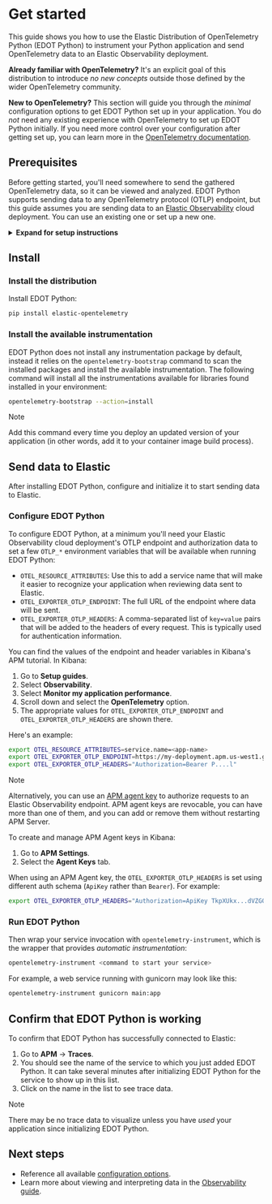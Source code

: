 <!--
Goal of this doc:
The user is able to successfully see data from their Python application
make it to the Elastic UI via EDOT Python
-->

# Get started

This guide shows you how to use the Elastic Distribution of OpenTelemetry Python (EDOT Python) to instrument your Python application and send OpenTelemetry data to an Elastic Observability deployment.

**Already familiar with OpenTelemetry?** It's an explicit goal of this distribution to introduce _no new concepts_ outside those defined by the wider OpenTelemetry community.

**New to OpenTelemetry?** This section will guide you through the _minimal_ configuration options to get EDOT Python set up in your application. You do _not_ need any existing experience with OpenTelemetry to set up EDOT Python initially. If you need more control over your configuration after getting set up, you can learn more in the [OpenTelemetry documentation](https://opentelemetry.io/docs/languages/python/).

<!-- ✅ What the user needs to know and/or do before they install EDOT Python -->
## Prerequisites

Before getting started, you'll need somewhere to send the gathered OpenTelemetry data, so it can be viewed and analyzed. EDOT Python supports sending data to any OpenTelemetry protocol (OTLP) endpoint, but this guide assumes you are sending data to an [Elastic Observability](https://www.elastic.co/observability) cloud deployment. You can use an existing one or set up a new one.

<details>
<summary><strong>Expand for setup instructions</strong></summary>

To create your first Elastic Observability deployment:

1. Sign up for a [free Elastic Cloud trial](https://cloud.elastic.co/registration) or sign into an existing account.
1. Go to <https://cloud.elastic.co/home>.
1. Click **Create deployment**.
1. When the deployment is ready, click **Open** to visit your Kibana home page (for example, `https://{DEPLOYMENT_NAME}.kb.{REGION}.cloud.es.io/app/home#/getting_started`).
</details>

<!-- ✅ How to install EDOT Python -->
## Install

### Install the distribution

Install EDOT Python:

```bash
pip install elastic-opentelemetry
```

### Install the available instrumentation

EDOT Python does not install any instrumentation package by default, instead it relies on the
`opentelemetry-bootstrap` command to scan the installed packages and install the available instrumentation.
The following command will install all the instrumentations available for libraries found installed
in your environment:

```bash
opentelemetry-bootstrap --action=install
```

> [!NOTE]
> Add this command every time you deploy an updated version of your application (in other words, add it to your container image build process).

<!-- ✅ Start-to-finish operation -->
## Send data to Elastic

After installing EDOT Python, configure and initialize it to start sending data to Elastic.

<!-- ✅ Provide _minimal_ configuration/setup -->
### Configure EDOT Python

To configure EDOT Python, at a minimum you'll need your Elastic Observability cloud deployment's OTLP endpoint and
authorization data to set a few `OTLP_*` environment variables that will be available when running EDOT Python:

* `OTEL_RESOURCE_ATTRIBUTES`: Use this to add a service name that will make it easier to recognize your application when reviewing data sent to Elastic.
* `OTEL_EXPORTER_OTLP_ENDPOINT`: The full URL of the endpoint where data will be sent.
* `OTEL_EXPORTER_OTLP_HEADERS`: A comma-separated list of `key=value` pairs that will
be added to the headers of every request. This is typically used for authentication information.

You can find the values of the endpoint and header variables in Kibana's APM tutorial. In Kibana:

1. Go to **Setup guides**.
1. Select **Observability**.
1. Select **Monitor my application performance**.
1. Scroll down and select the **OpenTelemetry** option.
1. The appropriate values for `OTEL_EXPORTER_OTLP_ENDPOINT` and `OTEL_EXPORTER_OTLP_HEADERS` are shown there.

Here's an example:

```sh
export OTEL_RESOURCE_ATTRIBUTES=service.name=<app-name>
export OTEL_EXPORTER_OTLP_ENDPOINT=https://my-deployment.apm.us-west1.gcp.cloud.es.io
export OTEL_EXPORTER_OTLP_HEADERS="Authorization=Bearer P....l"
```

> [!NOTE]
> Alternatively, you can use an [APM agent key](https://www.elastic.co/guide/en/observability/current/apm-api-key.html) to authorize requests to an Elastic Observability endpoint. APM agent keys are revocable, you can have more than one of them, and you can add or remove them without restarting APM Server.
>
> To create and manage APM Agent keys in Kibana:
>
> 1. Go to **APM Settings**.
> 1. Select the **Agent Keys** tab.
>
> When using an APM Agent key, the `OTEL_EXPORTER_OTLP_HEADERS` is set using different auth schema (`ApiKey` rather than `Bearer`). For example:
> ```sh
> export OTEL_EXPORTER_OTLP_HEADERS="Authorization=ApiKey TkpXUkx...dVZGQQ=="
> ```

<!-- ✅ Start sending data to Elastic -->
### Run EDOT Python

Then wrap your service invocation with `opentelemetry-instrument`, which is the wrapper that provides _automatic instrumentation_:

```bash
opentelemetry-instrument <command to start your service>
```

For example, a web service running with gunicorn may look like this:

```bash
opentelemetry-instrument gunicorn main:app
```

<!--  ✅ What success looks like -->
## Confirm that EDOT Python is working

To confirm that EDOT Python has successfully connected to Elastic:

1. Go to **APM** → **Traces**.
1. You should see the name of the service to which you just added EDOT Python. It can take several minutes after initializing EDOT Python for the service to show up in this list.
1. Click on the name in the list to see trace data.

> [!NOTE]
> There may be no trace data to visualize unless you have _used_ your application since initializing EDOT Python.

<!-- ✅ What they should do next -->
## Next steps

* Reference all available [configuration options](./configure.md).
* Learn more about viewing and interpreting data in the [Observability guide](https://www.elastic.co/guide/en/observability/current/apm.html).
